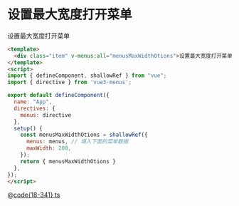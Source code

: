 # 设置最大宽度打开菜单

<div class="vue3-menus-item" @click="rightClick" @contextmenu="rightClick">设置最大宽度打开菜单</div>

<script>
import { defineComponent, shallowRef } from "vue";
import { menusEvent } from "vue3-menus";
import { menus } from "@js/vue3-menus";

export default defineComponent({
  name: "App",
  setup() {
    const menusMaxWidthOtions = shallowRef({
      menus: menus,
      maxWidth: 200,
    });
    function rightClick(event) {
      menusEvent(event, menusMaxWidthOtions.value);
      event.preventDefault();
    }
    return { rightClick }
  },
});
</script>

```html
<template>
  <div class="item" v-menus:all="menusMaxWidthOtions">设置最大宽度打开菜单</div>
</template>
<script>
import { defineComponent, shallowRef } from "vue";
import { directive } from 'vue3-menus';

export default defineComponent({
  name: "App",
  directives: {
    menus: directive
  },
  setup() {
    const menusMaxWidthOtions = shallowRef({
      menus: menus, // 填入下面的菜单数据
      maxWidth: 200,
    });
    return { menusMaxWidthOtions }
  },
});
</script>
```

@[code{18-341} ts](@js/vue3-menus.ts)
